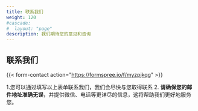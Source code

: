 ```yaml
---
title: 联系我们
weight: 120
#cascade: 
#  layout: "page"
description: 我们期待您的意见和咨询
---
```

## 联系我们
{{< form-contact action="https://formspree.io/f/myzpjkqg"  >}}

1.您可以通过填写以上表单联系我们，我们会尽快与您取得联系
2. **请确保您的邮件地址准确无误**，并提供微信、电话等更详尽的信息，这将帮助我们更好地服务您。